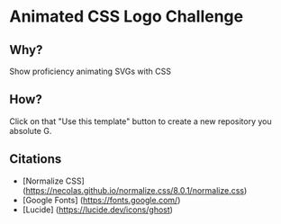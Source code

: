 # Animated CSS Logo Challenge

## Why?

Show proficiency animating SVGs with CSS

## How?

Click on that "Use this template" button to create a new repository you absolute G.

## Citations

* [Normalize CSS] (https://necolas.github.io/normalize.css/8.0.1/normalize.css)
* [Google Fonts] (https://fonts.google.com/)
* [Lucide] (https://lucide.dev/icons/ghost)
